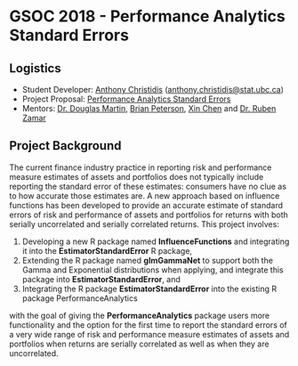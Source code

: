 # GSOC 2018 - Performance Analytics Standard Errors

## Logistics

* Student Developer: [Anthony Christidis](https://www.stat.ubc.ca/users/anthony-christidis) ([anthony.christidis@stat.ubc.ca](anthony.christidis@stat.ubc.ca))
* Project Proposal: [Performance Analytics Standard Errors](https://drive.google.com/open?id=1J8bPaL-230V42wpGpXs7YHJSusYYKTrf)
* Mentors: [Dr. Douglas Martin](doug@amath.washington.edu), [Brian Peterson](brian@braverock.com), [Xin Chen](henx26@uw.edu) and [Dr. Ruben Zamar](ruben@stat.ubc.ca)

## Project Background

The current finance industry practice in reporting risk and performance measure estimates of assets
and portfolios does not typically include reporting the standard error of these estimates: consumers have
no clue as to how accurate those estimates are. A new approach based on influence functions has been developed to provide an accurate estimate of standard errors of risk and performance of assets and portfolios for returns with both serially uncorrelated and serially correlated returns. This project involves: 
1. Developing a new R package named **InfluenceFunctions** and integrating it into the **EstimatorStandardError** R package, 
2. Extending the R package named **glmGammaNet** to support both the Gamma and Exponential distributions when applying, and integrate this package into **EstimatorStandardError**, and
3. Integrating the R package **EstimatorStandardError** into the existing R package PerformanceAnalytics

with the goal of giving the **PerformanceAnalytics** package users more functionality and the option for the first time to report the standard errors of a very wide range of risk and performance measure estimates of assets and portfolios when returns are serially correlated as well as when they are uncorrelated.


